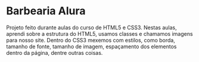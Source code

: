 <h1>Barbearia Alura </h1>

<p>Projeto feito durante aulas do curso de HTML5 e CSS3. Nestas aulas, aprendi sobre a estrutura do HTML5, usamos classes e chamamos imagens para nosso site. Dentro do CSS3 mexemos com estilos, como borda, tamanho de fonte, tamanho de imagem, espaçamento dos elementos dentro da página, dentre outras coisas.</p>
